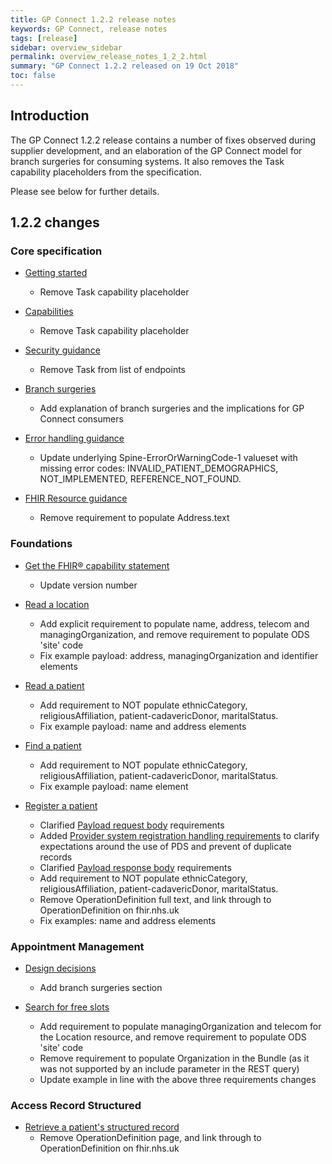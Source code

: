 ```yaml
---
title: GP Connect 1.2.2 release notes
keywords: GP Connect, release notes
tags: [release]
sidebar: overview_sidebar
permalink: overview_release_notes_1_2_2.html
summary: "GP Connect 1.2.2 released on 19 Oct 2018"
toc: false
---
```


## Introduction ##

The GP Connect 1.2.2 release contains a number of fixes observed during supplier development, and an elaboration of the GP Connect model for branch surgeries for consuming systems.  It also removes the Task capability placeholders from the specification.

Please see below for further details.

## 1.2.2 changes ##

### Core specification

- [Getting started](overview_engage.html)
  - Remove Task capability placeholder

- [Capabilities](overview_priority_capabilities.html)
  - Remove Task capability placeholder

- [Security guidance](development_api_security_guidance.html#authorisation-of-access-to-endpoints)
  - Remove Task from list of endpoints

- [Branch surgeries](development_branch_surgeries.html)
  - Add explanation of branch surgeries and the implications for GP Connect consumers

- [Error handling guidance](development_fhir_error_handling_guidance.html)
  - Update underlying Spine-ErrorOrWarningCode-1 valueset with missing error codes: INVALID_PATIENT_DEMOGRAPHICS, NOT_IMPLEMENTED, REFERENCE_NOT_FOUND.

- [FHIR Resource guidance](development_fhir_resource_guidance.html#address)
  - Remove requirement to populate Address.text

### Foundations

- [Get the FHIR&reg; capability statement](foundations_use_case_get_the_fhir_capability_statement.html)
  - Update version number

- [Read a location](foundations_use_case_read_a_location.html)
  - Add explicit requirement to populate name, address, telecom and managingOrganization, and remove requirement to populate ODS 'site' code
  - Fix example payload: address, managingOrganization and identifier elements

- [Read a patient](foundations_use_case_read_a_patient.html)
  - Add requirement to NOT populate ethnicCategory, religiousAffiliation, patient-cadavericDonor, maritalStatus.
  - Fix example payload: name and address elements

- [Find a patient](foundations_use_case_find_a_patient.html)
  - Add requirement to NOT populate ethnicCategory, religiousAffiliation, patient-cadavericDonor, maritalStatus.
  - Fix example payload: name element

- [Register a patient](foundations_use_case_register_a_patient.html)
  - Clarified [Payload request body](foundations_use_case_register_a_patient.html#payload-request-body) requirements
  - Added [Provider system registration handling requirements](foundations_use_case_register_a_patient.html#provider-system-registration-handling-requirements) to clarify expectations around the use of PDS and prevent of duplicate records
  - Clarified [Payload response body](foundations_use_case_register_a_patient.html#payload-response-body) requirements
  - Add requirement to NOT populate ethnicCategory, religiousAffiliation, patient-cadavericDonor, maritalStatus.
  - Remove OperationDefinition full text, and link through to OperationDefinition on fhir.nhs.uk
  - Fix examples: name and address elements

### Appointment Management

- [Design decisions](appointments_design.html)
  - Add branch surgeries section

- [Search for free slots](appointments_use_case_search_for_free_slots.html)
  - Add requirement to populate managingOrganization and telecom for the Location resource, and remove requirement to populate ODS 'site' code
  - Remove requirement to populate Organization in the Bundle (as it was not supported by an include parameter in the REST query)
  - Update example in line with the above three requirements changes

### Access Record Structured

- [Retrieve a patient's structured record](accessrecord_structured_development_retrieve_patient_record.html)
  - Remove OperationDefinition page, and link through to OperationDefinition on fhir.nhs.uk
